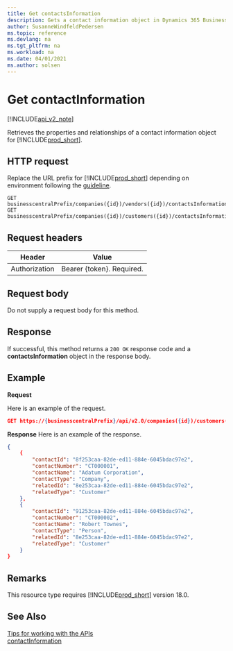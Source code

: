 ```yaml
---
title: Get contactsInformation  
description: Gets a contact information object in Dynamics 365 Business Central.
author: SusanneWindfeldPedersen
ms.topic: reference
ms.devlang: na
ms.tgt_pltfrm: na
ms.workload: na
ms.date: 04/01/2021
ms.author: solsen
---
```


<!-- NOTE: This article is an auto-generated stub from the metadata file. -->
<!-- The sections marked with an EDIT_IS_REQUIRED require manual editing. -->
# Get contactInformation

[!INCLUDE[api_v2_note](../../../includes/api_v2_note.md)]

Retrieves the properties and relationships of a contact information object for [!INCLUDE[prod_short](../../../includes/prod_short.md)].

## HTTP request

Replace the URL prefix for [!INCLUDE[prod_short](../../../includes/prod_short.md)] depending on environment following the [guideline](../../v2.0/endpoints-apis-for-dynamics.md).

```
GET businesscentralPrefix/companies({id})/vendors({id})/contactsInformation
GET businesscentralPrefix/companies({id})/customers({id})/contactsInformation
```

## Request headers

|Header|Value|
|------|-----|
|Authorization  |Bearer {token}. Required. |

## Request body

Do not supply a request body for this method.

## Response

If successful, this method returns a ```200 OK``` response code and a **contactsInformation** object in the response body.

## Example

**Request**

Here is an example of the request.

```json
GET https://{businesscentralPrefix}/api/v2.0/companies({id})/customers({id})/contactsInformation
```

**Response**
Here is an example of the response.

```json
{
    {
        "contactId": "8f253caa-82de-ed11-884e-6045bdac97e2",
        "contactNumber": "CT000001",
        "contactName": "Adatum Corporation",
        "contactType": "Company",
        "relatedId": "8e253caa-82de-ed11-884e-6045bdac97e2",
        "relatedType": "Customer"
    },
    {
        "contactId": "91253caa-82de-ed11-884e-6045bdac97e2",
        "contactNumber": "CT000002",
        "contactName": "Robert Townes",
        "contactType": "Person",
        "relatedId": "8e253caa-82de-ed11-884e-6045bdac97e2",
        "relatedType": "Customer"
    }
}
```

## Remarks

This resource type requires [!INCLUDE[prod_short](../../../includes/prod_short.md)] version 18.0.

## See Also

[Tips for working with the APIs](../../../developer/devenv-connect-apps-tips.md)  
[contactInformation](../resources/dynamics_contactInformation.md)  
